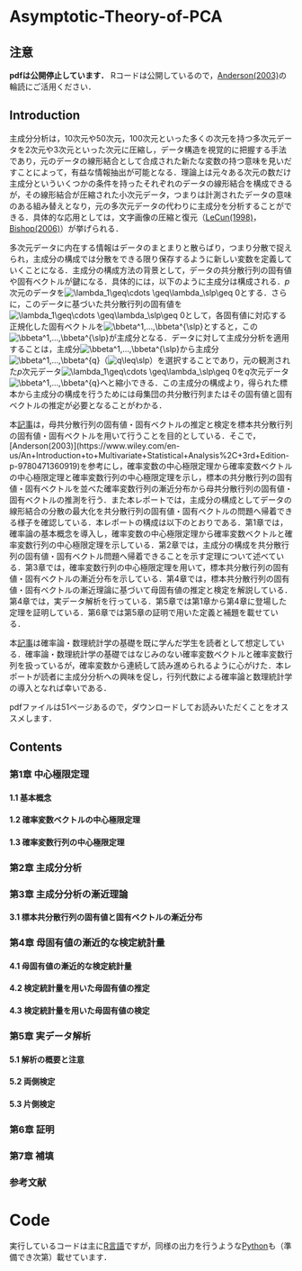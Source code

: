 # Asymptotic-Theory-of-PCA

## 注意
**pdfは公開停止しています．**
Rコードは公開しているので，[Anderson(2003)](https://www.wiley.com/en-us/An+Introduction+to+Multivariate+Statistical+Analysis%2C+3rd+Edition-p-9780471360919)の輪読にご活用ください．

## Introduction
主成分分析は，10次元や50次元，100次元といった多くの次元を持つ多次元データを2次元や3次元といった次元に圧縮し，データ構造を視覚的に把握する手法であり，元のデータの線形結合として合成された新たな変数の持つ意味を見いだすことによって，有益な情報抽出が可能となる．理論上は元々ある次元の数だけ主成分といういくつかの条件を持ったそれぞれのデータの線形結合を構成できるが，その線形結合が圧縮された小次元データ，つまりは計測されたデータの意味のある組み替えとなり，元の多次元データの代わりに主成分を分析することができる．具体的な応用としては，文字画像の圧縮と復元（[LeCun(1998)](https://ieeexplore.ieee.org/document/726791)，[Bishop(2006)](https://www.amazon.com/exec/obidos/ASIN/0387310738/acmorg-20)）が挙げられる．

多次元データに内在する情報はデータのまとまりと散らばり，つまり分散で捉えられ，主成分の構成では分散をできる限り保存するように新しい変数を定義していくことになる．主成分の構成方法の背景として，データの共分散行列の固有値や固有ベクトルが鍵になる．具体的には，以下のように主成分は構成される．*p*次元のデータを![\lambda_1\geq\cdots \geq\lambda_\slp\geq 0](https://latex.codecogs.com/gif.latex?\boldsymbol{X})とする．さらに，このデータに基づいた共分散行列の固有値を![\lambda_1\geq\cdots \geq\lambda_\slp\geq 0](https://latex.codecogs.com/gif.latex?\lambda_1\geq\cdots\geq\lambda_p\geq0)として，各固有値に対応する正規化した固有ベクトルを![\bbeta^1,...,\bbeta^{\slp}](https://latex.codecogs.com/gif.latex?\boldsymbol{\beta}^1,...,\boldsymbol{\beta}^{p})とすると，この![\bbeta^1,...,\bbeta^{\slp}](https://latex.codecogs.com/gif.latex?\boldsymbol{\beta}^1,...,\boldsymbol{\beta}^{p})が主成分となる．データに対して主成分分析を適用することは，主成分![\bbeta^1,...,\bbeta^{\slp}](https://latex.codecogs.com/gif.latex?\boldsymbol{\beta}^1,...,\boldsymbol{\beta}^{p})から主成分![\bbeta^1,...,\bbeta^{q}](https://latex.codecogs.com/gif.latex?\boldsymbol{\beta}^1,...,\boldsymbol{\beta}^{q})（![q\leq\slp](https://latex.codecogs.com/gif.latex?q\leq\textit{p})）を選択することであり，元の観測された*p*次元データ![\lambda_1\geq\cdots \geq\lambda_\slp\geq 0](https://latex.codecogs.com/gif.latex?\boldsymbol{X})を*q*次元データ![\bbeta^1,...,\bbeta^{q}](https://latex.codecogs.com/gif.latex?(\boldsymbol{\beta}^{1'}\boldsymbol{X},...,\boldsymbol{\beta}^{q'}\boldsymbol{X})')へと縮小できる．この主成分の構成より，得られた標本から主成分の構成を行うためには母集団の共分散行列またはその固有値と固有ベクトルの推定が必要となることがわかる．

本[記事]([https://github.com/ShoShohh/T.W.Anderson-2003-_Hypo/blob/main/Anderson(2003)_Hypo.pdf](https://github.com/ShoShohh/Asymptotic-Theory-of-PCA/blob/main/Asymptotic%20Theory%20of%20PCA.pdf))は，母共分散行列の固有値・固有ベクトルの推定と検定を標本共分散行列の固有値・固有ベクトルを用いて行うことを目的としている．そこで，[Anderson(2003)](https://www.wiley.com/en-us/An+Introduction+to+Multivariate+Statistical+Analysis%2C+3rd+Edition-p-9780471360919)を参考にし，確率変数の中心極限定理から確率変数ベクトルの中心極限定理と確率変数行列の中心極限定理を示し，標本の共分散行列の固有値・固有ベクトルを並べた確率変数行列の漸近分布から母共分散行列の固有値・固有ベクトルの推測を行う．また本レポートでは，主成分の構成としてデータの線形結合の分散の最大化を共分散行列の固有値・固有ベクトルの問題へ帰着できる様子を確認している．本レポートの構成は以下のとおりである．第1章では，確率論の基本概念を導入し，確率変数の中心極限定理から確率変数ベクトルと確率変数行列の中心極限定理を示している．第2章では，主成分の構成を共分散行列の固有値・固有ベクトル問題へ帰着できることを示す定理について述べている．第3章では，確率変数行列の中心極限定理を用いて，標本共分散行列の固有値・固有ベクトルの漸近分布を示している．第4章では，標本共分散行列の固有値・固有ベクトルの漸近理論に基づいて母固有値の推定と検定を解説している．第4章では，実データ解析を行っている．第5章では第1章から第4章に登場した定理を証明している．第6章では第5章の証明で用いた定義と補題を載せている．

本[記事]([https://github.com/ShoShohh/T.W.Anderson-2003-_Hypo/blob/main/Anderson(2003)_Hypo.pdf](https://github.com/ShoShohh/Asymptotic-Theory-of-PCA/blob/main/Asymptotic%20Theory%20of%20PCA.pdf))は確率論・数理統計学の基礎を既に学んだ学生を読者として想定している．確率論・数理統計学の基礎ではなじみのない確率変数ベクトルと確率変数行列を扱っているが，確率変数から連続して読み進められるように心がけた．本レポートが読者に主成分分析への興味を促し，行列代数による確率論と数理統計学の導入となれば幸いである．

pdfファイルは51ページあるので，ダウンロードしてお読みいただくことをオススメします．

## Contents
### 第1章 中心極限定理
#### 1.1 基本概念
#### 1.2 確率変数ベクトルの中心極限定理
#### 1.3 確率変数行列の中心極限定理
### 第2章 主成分分析
### 第3章 主成分分析の漸近理論
#### 3.1 標本共分散行列の固有値と固有ベクトルの漸近分布
### 第4章 母固有値の漸近的な検定統計量
#### 4.1 母固有値の漸近的な検定統計量
#### 4.2 検定統計量を用いた母固有値の推定
#### 4.3 検定統計量を用いた母固有値の検定
### 第5章 実データ解析
#### 5.1 解析の概要と注意
#### 5.2 両側検定
#### 5.3 片側検定
### 第6章 証明
### 第7章 補填
### 参考文献

# Code
実行しているコードは主に[R言語](https://github.com/ShoShohh/Asymptotic-Theory-of-PCA/tree/main/with%20R)ですが，同様の出力を行うような[Python]()も（準備でき次第）載せています．
